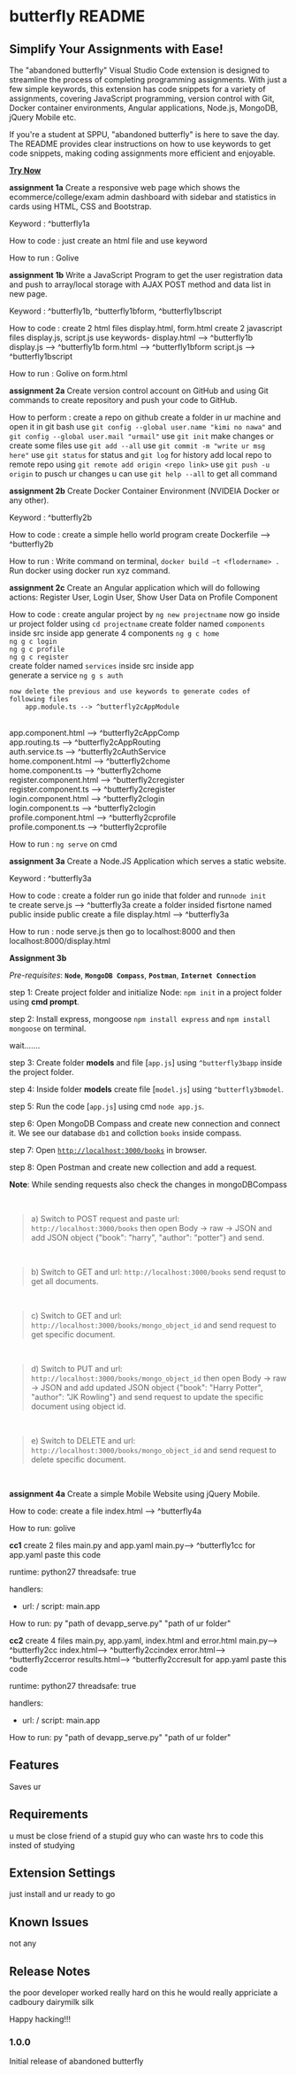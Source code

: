 # butterfly README

## Simplify Your Assignments with Ease!

The "abandoned butterfly" Visual Studio Code extension is designed to streamline the process of completing programming assignments. With just a few simple keywords, this extension has code snippets for a variety of assignments, covering JavaScript programming, version control with Git, Docker container environments, Angular applications, Node.js, MongoDB, jQuery Mobile etc.

If you're a student at SPPU, "abandoned butterfly" is here to save the day. The README provides clear instructions on how to use keywords to get code snippets, making coding assignments more efficient and enjoyable.



[**Try Now**](https://marketplace.visualstudio.com/items?itemName=butterfly.butterfly)


**assignment 1a** 
Create a responsive web page which shows the ecommerce/college/exam admin dashboard with sidebar and statistics in cards using HTML, CSS and Bootstrap.

Keyword : ^butterfly1a

How to code : just create an html file and use keyword

How to run : Golive

**assignment 1b** 
Write a JavaScript Program to get the user registration data and push to array/local storage with AJAX POST method and data list in new page.

Keyword : ^butterfly1b, ^butterfly1bform, ^butterfly1bscript

How to code : 
create 2 html files display.html, form.html
create 2 javascript files display.js, script.js
use keywords-
display.html  --> ^butterfly1b
display.js    --> ^butterfly1b
form.html     --> ^butterfly1bform
script.js     --> ^butterfly1bscript

How to run : Golive on form.html

**assignment 2a** 
Create version control account on GitHub and using Git commands to create repository and push your code to GitHub.

How to perform : 
    create a repo on github
    create a folder in ur machine and open it in git bash
    use `git config --global user.name "kimi no nawa"` and `git config --global user.mail "urmail"` 
    use `git init`
    make changes or create some files 
    use `git add --all`
    use `git commit -m "write ur msg here"`
    use `git status` for status
    and `git log` for history
    add local repo to remote repo using `git remote add origin <repo link>`
    use `git push -u origin` to pusch ur changes
    u can use `git help --all` to get all command

**assignment 2b** 
Create Docker Container Environment (NVIDEIA Docker or any other).

Keyword : ^butterfly2b

How to code : 
    create a simple hello world program
    create Dockerfile --> ^butterfly2b


How to run : 
    Write command on terminal, `docker build –t <flodername> .`
    Run docker using docker run xyz command.

**assignment 2c** 
Create an Angular application which will do following actions: Register User, Login User, Show User Data on Profile Component

How to code : 
    create angular project by `ng new projectname`
    now go inside ur project folder using `cd projectname`
    create folder named `components` inside src inside app 
    generate 4 components
        `ng g c home`<br>
        `ng g c login`<br>
        `ng g c profile`<br>
        `ng g c register`<br>
    create folder named `services` inside src inside app <br>
    generate a service
        `ng g s auth`<br>

    now delete the previous and use keywords to generate codes of following files
        app.module.ts --> ^butterfly2cAppModule
<br>
        app.component.html --> ^butterfly2cAppComp
<br>
        app.routing.ts --> ^butterfly2cAppRouting
<br>
        auth.service.ts --> ^butterfly2cAuthService
<br>
        home.component.html --> ^butterfly2chome
<br>
        home.component.ts --> ^butterfly2chome
<br>        
        register.component.html --> ^butterfly2cregister
<br>        
        register.component.ts --> ^butterfly2cregister
<br>
        login.component.html --> ^butterfly2clogin
<br>
        login.component.ts --> ^butterfly2clogin
<br>
        profile.component.html --> ^butterfly2cprofile
<br>
        profile.component.ts --> ^butterfly2cprofile

How to run : `ng serve` on cmd

**assignment 3a** 
Create a Node.JS Application which serves a static website.

Keyword : ^butterfly3a

How to code :
create a folder run go inide that folder and run`node init` <br>te
create serve.js --> ^butterfly3a
create a folder insided fisrtone named public
inside public create a file display.html --> ^butterfly3a

How to run : node serve.js then  go to localhost:8000 and then localhost:8000/display.html

**Assignment 3b**

*Pre-requisites*: **`Node`**, **`MongoDB Compass`**, **`Postman`**, **`Internet Connection`**

step 1: Create project folder and initialize Node: `npm init` in a project folder using **cmd prompt**.
<br>

step 2: Install express, mongoose `npm install express` and `npm install mongoose` on terminal.
<br>

wait.......
<br>

step 3: Create folder **models** and file [`app.js`] using `^butterfly3bapp` inside the project folder.
<br>

step 4: Inside folder **models** create file [`model.js`] using `^butterfly3bmodel`.
<br>

step 5: Run the code [`app.js`] using cmd `node app.js`.
<br>

step 6: Open MongoDB Compass and create new connection and connect it. We see our database `db1` and collction `books` inside compass.
<br>

step 7: Open [`http://localhost:3000/books`]() in browser.
<br>

step 8: Open Postman and create new collection and add a request.
<br>

**Note**: While sending requests also check the changes in mongoDBCompass

<br>

> a) Switch to POST request and paste url: `http://localhost:3000/books` then open Body -> raw -> JSON and add JSON object {"book": "harry", "author": "potter"} and send.
<br>

> b) Switch to GET and url: `http://localhost:3000/books` send requst to get all documents.
<br>

> c) Switch to GET and url: `http://localhost:3000/books/mongo_object_id` and send request to get specific document.
<br>

> d) Switch to PUT and url: `http://localhost:3000/books/mongo_object_id` then open Body -> raw -> JSON and add updated JSON object {"book": "Harry Potter", "author": "JK Rowling"} and send request to update the specific document using object id. 
<br>

> e) Switch to DELETE and url: `http://localhost:3000/books/mongo_object_id` and send request to delete specific document.
<br>

**assignment 4a** 
Create a simple Mobile Website using jQuery Mobile.

How to code: create a file index.html --> ^butterfly4a

How to run: golive 

**cc1**
create 2 files main.py and app.yaml
main.py--> ^butterfly1cc
for app.yaml paste this code

runtime: python27
threadsafe: true

handlers:
- url: /
  script: main.app


How to run: py "path of devapp_serve.py" "path of ur folder"

**cc2**
create 4 files main.py, app.yaml, index.html and error.html
main.py--> ^butterfly2cc
index.html--> ^butterfly2ccindex
error.html--> ^butterfly2ccerror
results.html--> ^butterfly2ccresult
for app.yaml paste this code

runtime: python27
threadsafe: true

handlers:
- url: /
  script: main.app


How to run: py "path of devapp_serve.py" "path of ur folder"

## Features
 Saves ur 

## Requirements
 u must be close friend of a stupid guy who can waste hrs to code this insted of studying

## Extension Settings
 just install and ur ready to go

## Known Issues
not any

## Release Notes
the poor developer worked really hard on this he would really appriciate a cadboury dairymilk silk 

Happy hacking!!!


### 1.0.0

Initial release of abandoned butterfly


